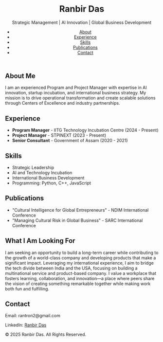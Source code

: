 
<header>
    <h1>Ranbir Das</h1>
    <p>Strategic Management | AI Innovation | Global Business Development</p>
    <nav>
        <ul>
            <li><a href="#about">About</a></li>
            <li><a href="#experience">Experience</a></li>
            <li><a href="#skills">Skills</a></li>
            <li><a href="#publications">Publications</a></li>
            <li><a href="#contact">Contact</a></li>
        </ul>
    </nav>
</header>

<section id="about">
    <h2>About Me</h2>
    <p>I am an experienced Program and Project Manager with expertise in AI innovation, startup incubation, and international business strategy. My mission is to drive operational transformation and create scalable solutions through Centers of Excellence and industry partnerships.</p>
</section>

<section id="experience">
    <h2>Experience</h2>
    <ul>
        <li><strong>Program Manager</strong> - IITG Technology Incubation Centre (2024 - Present)</li>
        <li><strong>Project Manager</strong> - STPINEXT (2023 - Present)</li>
        <li><strong>Senior Consultant</strong> - Government of Assam (2020 - 2021)</li>
    </ul>
</section>

<section id="skills">
    <h2>Skills</h2>
    <ul>
        <li>Strategic Leadership</li>
        <li>AI and Technology Incubation</li>
        <li>International Business Development</li>
        <li>Programming: Python, C++, JavaScript</li>
    </ul>
</section>

<section id="publications">
    <h2>Publications</h2>
    <ul>
        <li>"Cultural Intelligence for Global Entrepreneurs" - NDIM International Conference</li>
        <li>"Managing Cultural Risk in Global Business" - SARC International Conference</li>
    </ul>
</section>

<section id="next-job">
    <h2>What I Am Looking For</h2>
    <p>I am seeking an opportunity to build a long-term career while contributing to the growth of a world-class company and developing products that make a significant impact. Leveraging my international experience, I aim to bridge the tech divide between India and the USA, focusing on building a multinational service and product-based company. I value a workplace that fosters learning, collaboration, and innovation—a place where peers share the vision of creating something remarkable together while making work both fun and fulfilling.</p>
</section>

<section id="contact">
    <h2>Contact</h2>
    <p>Email: rantron2@gmail.com</p>
    <p>LinkedIn: <a href="https://linkedin.com/in/ranbir-das-11113176">Ranbir Das</a></p>
</section>

<footer>
    <p>&copy; 2025 Ranbir Das. All Rights Reserved.</p>
</footer>

</body>
</html>
